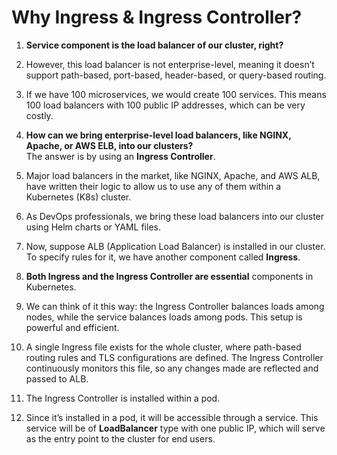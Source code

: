 # Why Ingress & Ingress Controller?

1. **Service component is the load balancer of our cluster, right?**
2. However, this load balancer is not enterprise-level, meaning it doesn’t support path-based, port-based, header-based, or query-based routing.
3. If we have 100 microservices, we would create 100 services. This means 100 load balancers with 100 public IP addresses, which can be very costly.

4. **How can we bring enterprise-level load balancers, like NGINX, Apache, or AWS ELB, into our clusters?**  
   The answer is by using an **Ingress Controller**.
5. Major load balancers in the market, like NGINX, Apache, and AWS ALB, have written their logic to allow us to use any of them within a Kubernetes (K8s) cluster.
6. As DevOps professionals, we bring these load balancers into our cluster using Helm charts or YAML files.
7. Now, suppose ALB (Application Load Balancer) is installed in our cluster. To specify rules for it, we have another component called **Ingress**.
8. **Both Ingress and the Ingress Controller are essential** components in Kubernetes.
9. We can think of it this way: the Ingress Controller balances loads among nodes, while the service balances loads among pods. This setup is powerful and efficient.
10. A single Ingress file exists for the whole cluster, where path-based routing rules and TLS configurations are defined. The Ingress Controller continuously monitors this file, so any changes made are reflected and passed to ALB.
11. The Ingress Controller is installed within a pod.
12. Since it’s installed in a pod, it will be accessible through a service. This service will be of **LoadBalancer** type with one public IP, which will serve as the entry point to the cluster for end users.
